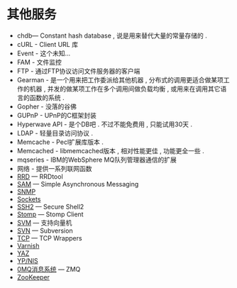 # 其他服务

* chdb— Constant hash database , 说是用来替代大量的常量存储的 . 
* cURL - Client URL 库
* Event - 这个未知...
* FAM - 文件监控
* FTP - 通过FTP协议访问文件服务器的客户端
* Gearman - 是一个用来把工作委派给其他机器 , 分布式的调用更适合做某项工作的机器 , 并发的做某项工作在多个调用间做负载均衡 , 或用来在调用其它语言的函数的系统 . 
* Gopher - 没落的谷佛
* GUPnP - UPnP的C框架封装
* Hyperwave API -  是个DB吧 . 不过不能免费用 , 只能试用30天 . 
* LDAP - 轻量目录访问协议 . 
* Memcache - Pecl扩展库版本 . 
* Memcached - libmemcached版本 , 相对性能更佳 , 功能更全一些 . 
* mqseries - IBM的WebSphere MQ队列管理器通信的扩展
* 网络 - 提供一系列联网函数
* [RRD](http://php.net/manual/zh/book.rrd.php)
  — RRDtool
* [SAM](http://php.net/manual/zh/book.sam.php)
  — Simple Asynchronous Messaging
* [SNMP](http://php.net/manual/zh/book.snmp.php)
* [Sockets](http://php.net/manual/zh/book.sockets.php)
* [SSH2](http://php.net/manual/zh/book.ssh2.php)
  — Secure Shell2
* [Stomp](http://php.net/manual/zh/book.stomp.php)
  — Stomp Client
* [SVM](http://php.net/manual/zh/book.svm.php)
  — 支持向量机
* [SVN](http://php.net/manual/zh/book.svn.php)
  — Subversion
* [TCP](http://php.net/manual/zh/book.tcpwrap.php)
  — TCP Wrappers
* [Varnish](http://php.net/manual/zh/book.varnish.php)
* [YAZ](http://php.net/manual/zh/book.yaz.php)
* [YP/NIS](http://php.net/manual/zh/book.nis.php)
* [0MQ消息系统](http://php.net/manual/zh/book.zmq.php)
  — ZMQ
* [ZooKeeper](http://php.net/manual/zh/book.zookeeper.php)



